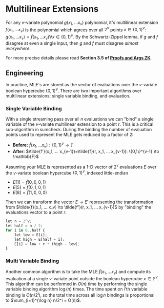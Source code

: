 # Multilinear Extensions 
For any $v$-variate polynomial $g(x_1, ... x_v)$ polynomial, it's multilinear extension $f(x_1, ... x_v)$ is the polynomial which agrees over all $2^v$ points $x \in \{0,1\}^v$: $g(x_1, ... x_v) = \tilde{f}(x_1, ... x_v) \forall x \in \{0,1\}^v$. By the Schwartz-Zippel lemma, if $g$ and $f$ disagree at even a single input, then $g$ and $f$ must disagree *almost everywhere*.

For more precise details please read **Section 3.5 of [Proofs and Args ZK](https://people.cs.georgetown.edu/jthaler/ProofsArgsAndZK.pdf)**. 

## Engineering
In practice, MLE's are stored as the vector of evaluations over the $v$-variate boolean hypercube $\{0,1\}^v$. There are two important algorithms over multilinear extensions: single variable binding, and evaluation.

### Single Variable Binding
With a single streaming pass over all $n$ evaluations we can "bind" a single variable of the $v$-variate multilinear extension to a point $r$. This is a critical sub-algorithm in sumcheck. During the binding the number of evaluation points used to represent the MLE gets reduced by a factor of 2:
- **Before:** $\tilde{f}(x_1, ... x_v): \{0,1\}^v \to \mathbb{F}$
- **After:** $\tilde{f'}(x_1, ... x_{v-1})=\tilde{f}(r, x_1, ... x_{v-1}): \{0,1\}^{v-1} \to \mathbb{F}$

Assuming your MLE is represented as a 1-D vector of $2^v$ evaluations $E$ over the $v$-variate boolean hypercube $\{0,1\}^v$, indexed little-endian
- $E[1] = \tilde{f}(0,0,0,1)$
- $E[5] = \tilde{f}(0,1,0,1)$
- $E[8] = \tilde{f}(1,0,0,0)$

Then we can transform the vector $E \to E'$ representing the transformation from $\tilde{f}(x_1, ... x_v) \to \tilde{f'}(r, x_1, ... x_{v-1})$ by "binding" the evaluations vector to a point $r$.

```python
let n = 2^v;
let half = n / 2;
for i in 0..half {
    let low = E[i];
    let high = E[half + i];
    E[i] = low + r * (high - low);
}
```

### Multi Variable Binding
Another common algorithm is to take the MLE $\tilde{f}(x_1, ... x_v)$ and compute its evaluation at a single $v$-variate point outside the boolean hypercube $x \in \mathbb{F}^v$. This algorithm can be performed in $O(n)$ time by performing the single variable binding algorithm $\log(n)$ times. The time spent on $i$'th variable binding is $O(n/2^i)$, so the total time across all $\log n$ bindings is proportional to $\sum_{i=1}^{\log n} n/2^i = O(n)$.
